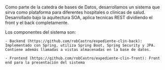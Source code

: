 Como parte de la catedra de bases de Datos, desarrollamos un sistema que sirva como plataforma para diferentes hospitales o clinicas de salud. Desarrollado bajo la aquitectura SOA, aplica tecnicas REST dividiendo el front y el back completamente.

Los componentes del sistema son:

    - Backend (https://github.com/robCastro/expediente-clin-back): Implementado con Spring, utiliza Spring Boot, Spring Security y JPA. Contiene además llamadas a vistas almacenadas en la base de datos.

    - Frontend (https://github.com/robCastro/expediente-clin-front): Front end para la presentación del sistema
